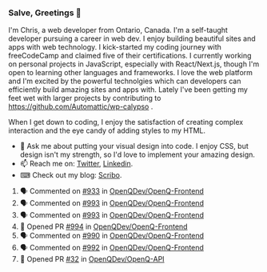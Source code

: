 ### Salve, Greetings 👋

I'm Chris, a web developer from Ontario, Canada. I'm a self-taught developer pursuing a career in web dev. I enjoy building beautiful sites and apps with web technology.
I kick-started my coding journey with freeCodeCamp and claimed five of their certifications.  I currently working on personal projects in JavaScript, especially with React/Next.js, though I'm open to learning other languages and frameworks. I love the web platform and I'm excited by the powerful technolgies which can developers can efficiently build amazing sites and apps with. Lately I've been getting my feet wet with larger projects by contributing to https://github.com/Automattic/wp-calypso .

When I get down to coding, I enjoy the satisfaction of creating complex interaction and the eye candy of adding styles to my HTML. 

- 💬 Ask me about putting your visual design into code. I enjoy CSS, but design isn't my strength, so I'd love to implement your amazing design.
- 📫 Reach me on: [Twitter](https://twitter.com/Christo28120856), [Linkedin](https://www.linkedin.com/in/christopher-stevers-07b9a5204/).
- ⌨ Check out my blog: [Scribo](https://christopherstevers.cf).
<!--
**Christopher-Stevers/Christopher-Stevers** is a ✨ _special_ ✨ repository because its `README.md` (this file) appears on your GitHub profile.

Here are some ideas to get you started:

- 🔭 I’m currently working on ...
- 🌱 I’m currently learning ...
- 👯 I’m looking to collaborate on ...
- 🤔 I’m looking for help with ...
- 😄 Pronouns: ...
- ⚡ Fun fact: ...
-->

<!--START_SECTION:activity-->
1. 🗣 Commented on [#933](https://github.com/OpenQDev/OpenQ-Frontend/issues/933) in [OpenQDev/OpenQ-Frontend](https://github.com/OpenQDev/OpenQ-Frontend)
2. 🗣 Commented on [#993](https://github.com/OpenQDev/OpenQ-Frontend/issues/993) in [OpenQDev/OpenQ-Frontend](https://github.com/OpenQDev/OpenQ-Frontend)
3. 🗣 Commented on [#993](https://github.com/OpenQDev/OpenQ-Frontend/issues/993) in [OpenQDev/OpenQ-Frontend](https://github.com/OpenQDev/OpenQ-Frontend)
4. 💪 Opened PR [#994](https://github.com/OpenQDev/OpenQ-Frontend/pull/994) in [OpenQDev/OpenQ-Frontend](https://github.com/OpenQDev/OpenQ-Frontend)
5. 🗣 Commented on [#990](https://github.com/OpenQDev/OpenQ-Frontend/issues/990) in [OpenQDev/OpenQ-Frontend](https://github.com/OpenQDev/OpenQ-Frontend)
6. 🗣 Commented on [#992](https://github.com/OpenQDev/OpenQ-Frontend/issues/992) in [OpenQDev/OpenQ-Frontend](https://github.com/OpenQDev/OpenQ-Frontend)
7. 💪 Opened PR [#32](https://github.com/OpenQDev/OpenQ-API/pull/32) in [OpenQDev/OpenQ-API](https://github.com/OpenQDev/OpenQ-API)
<!--END_SECTION:activity-->
